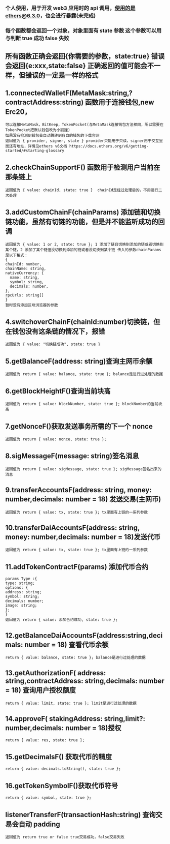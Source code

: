 ### 个人使用，用于开发 web3 应用时的 api 调用，使用的是ethers@6.3.0，也会进行暴露(未完成)

### 每个函数都会返回一个对象，对象里面有 state 参数 这个参数可以用与判断 true 成功 false 失败

## 所有函数正确会返回{你需要的参数，state:true} 错误会返回{e:xxx,state:false} 正确返回的值可能会不一样，但错误的一定是一样的格式

## 1.connectedWalletF(MetaMask:string,?contractAddress:string) 函数用于连接钱包,new Erc20，

    可以连接MetaMask，BitKeep，TokenPocket(与MetaMask连接钱包方法相同，所以需要在TokenPocket把默认钱包改为小狐狸)
    如果没有检测到钱包会自动跳转到各自的钱包的下载官网
    返回值为 { provider, signer, state } provider只能用于只读，signer用于交互里面还有地址，详情见ethers v6文档 https://docs.ethers.org/v6/getting-started/#starting-glossary

## 2.checkChainSupportF() 函数用于检测用户当前在那条链上

    返回值为 { value: chainId, state: true }  chainId是经过处理后的，不用进行二次处理

## 3.addCustomChainF(chainParams) 添加链和切换链功能，虽然有切链的功能，但是并不能监听成功的回调

    返回值为 { value: 1 or 2, state: true }; 1 添加了链且切换到添加的链或者切换到某个链，2 添加了某个链但没切换到添加的链或者没切换到某个链 传入的参数chainParams是以下格式：
    {
    chainId: number,
    chainName: string,
    nativeCurrency: {
      name: string,
      symbol: string,
      decimals: number,
    },
    rpcUrls: string[]
    }
    暂时没有添加区块浏览器的参数

## 4.switchoverChainF(chainId:number)切换链，但在钱包没有这条链的情况下，报错

    返回值为 { value: "切换链成功", state: true }

## 5.getBalanceF(address: string)查询主网币余额

    返回值为 return { value: balance, state: true }; balance是进行过处理的数据

## 6.getBlockHeightF()查询当前块高

    返回值为 return { value: blockNumber, state: true }; blockNumber的当前块高

## 7.getNonceF()获取发送事务所需的下一个 nonce

    返回值为 return { value: nonce, state: true };

## 8.sigMessageF(message: string)签名消息

    返回值为 return { value: sigMessage, state: true }; sigMessage签名出来的消息

## 9.transferAccountsF(address: string, money: number,decimals: number = 18) 发送交易(主网币)

    返回值为 return { value: tx, state: true }; tx里面有上链的一系列参数

## 10.transferDaiAccountsF(address: string, money: number,decimals: number = 18)发送代币

    返回值为 return { value: tx, state: true }; tx里面有上链的一系列参数

## 11.addTokenContractF(params) 添加代币合约

    params Type :{
    type: string;
    options: {
    address: string;
    symbol: string;
    decimals: number;
    image: string;
    };
    }
    返回值为 return { value: 添加合约成功, state: true };

## 12.getBalanceDaiAccountsF(address:string,decimals: number = 18) 查看代币余额

    return { value: balance, state: true }; balance是进行过处理的数据

## 13.getAuthorizationF( address: string,contractAddress: string,decimals: number = 18) 查询用户授权额度

    return { value: limit, state: true }; limit是进行过处理的数据

## 14.approveF( stakingAddress: string,limit?: number,decimals: number = 18)授权

    return { value: res, state: true };

## 15.getDecimalsF() 获取代币的精度

    return { value: decimals.toString(), state: true };

## 16.getTokenSymbolF()获取代币符号

    return { value: symbol, state: true };

## listenerTransferF(transactionHash:string) 查询交易会自动 padding

    返回值为 return true or false true交易成功，false交易失败
